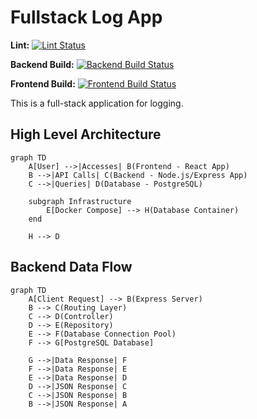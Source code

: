 # Fullstack Log App

**Lint:** [![Lint Status](https://github.com/vineethvijayan314/fullstack-log-app/actions/workflows/ci.yml/badge.svg?branch=main&event=push&status=success&job=lint)](https://github.com/vineethvijayan314/fullstack-log-app/actions/workflows/ci.yml)

**Backend Build:** [![Backend Build Status](https://github.com/vineethvijayan314/fullstack-log-app/actions/workflows/ci.yml/badge.svg?branch=main&event=push&status=success&job=build_backend)](https://github.com/vineethvijayan314/fullstack-log-app/actions/workflows/ci.yml)

**Frontend Build:** [![Frontend Build Status](https://github.com/vineethvijayan314/fullstack-log-app/actions/workflows/ci.yml/badge.svg?branch=main&event=push&status=success&job=build_frontend)](https://github.com/vineethvijayan314/fullstack-log-app/actions/workflows/ci.yml)

This is a full-stack application for logging.

## High Level Architecture

```mermaid
graph TD
    A[User] -->|Accesses| B(Frontend - React App)
    B -->|API Calls| C(Backend - Node.js/Express App)
    C -->|Queries| D(Database - PostgreSQL)

    subgraph Infrastructure
        E[Docker Compose] --> H(Database Container)
    end

    H --> D
```

## Backend Data Flow

```mermaid
graph TD
    A[Client Request] --> B(Express Server)
    B --> C(Routing Layer)
    C --> D(Controller)
    D --> E(Repository)
    E --> F(Database Connection Pool)
    F --> G[PostgreSQL Database]

    G -->|Data Response| F
    F -->|Data Response| E
    E -->|Data Response| D
    D -->|JSON Response| C
    C -->|JSON Response| B
    B -->|JSON Response| A
```